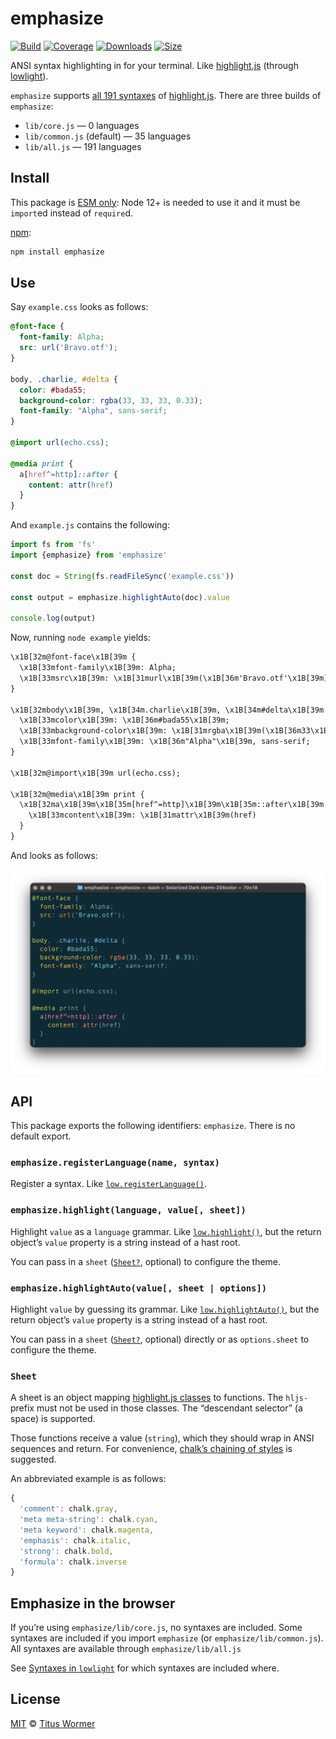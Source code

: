 # emphasize

[![Build][build-badge]][build]
[![Coverage][coverage-badge]][coverage]
[![Downloads][downloads-badge]][downloads]
[![Size][size-badge]][size]

ANSI syntax highlighting in for your terminal.
Like [highlight.js][hljs] (through [lowlight][]).

`emphasize` supports [all 191 syntaxes][names] of [highlight.js][hljs].
There are three builds of `emphasize`:

*   `lib/core.js` — 0 languages
*   `lib/common.js` (default) — 35 languages
*   `lib/all.js` — 191 languages

## Install

This package is [ESM only](https://gist.github.com/sindresorhus/a39789f98801d908bbc7ff3ecc99d99c):
Node 12+ is needed to use it and it must be `import`ed instead of `require`d.

[npm][]:

```sh
npm install emphasize
```

## Use

Say `example.css` looks as follows:

```css
@font-face {
  font-family: Alpha;
  src: url('Bravo.otf');
}

body, .charlie, #delta {
  color: #bada55;
  background-color: rgba(33, 33, 33, 0.33);
  font-family: "Alpha", sans-serif;
}

@import url(echo.css);

@media print {
  a[href^=http]::after {
    content: attr(href)
  }
}
```

And `example.js` contains the following:

```js
import fs from 'fs'
import {emphasize} from 'emphasize'

const doc = String(fs.readFileSync('example.css'))

const output = emphasize.highlightAuto(doc).value

console.log(output)
```

Now, running `node example` yields:

```txt
\x1B[32m@font-face\x1B[39m {
  \x1B[33mfont-family\x1B[39m: Alpha;
  \x1B[33msrc\x1B[39m: \x1B[31murl\x1B[39m(\x1B[36m'Bravo.otf'\x1B[39m);
}

\x1B[32mbody\x1B[39m, \x1B[34m.charlie\x1B[39m, \x1B[34m#delta\x1B[39m {
  \x1B[33mcolor\x1B[39m: \x1B[36m#bada55\x1B[39m;
  \x1B[33mbackground-color\x1B[39m: \x1B[31mrgba\x1B[39m(\x1B[36m33\x1B[39m, \x1B[36m33\x1B[39m, \x1B[36m33\x1B[39m, \x1B[36m0.33\x1B[39m);
  \x1B[33mfont-family\x1B[39m: \x1B[36m"Alpha"\x1B[39m, sans-serif;
}

\x1B[32m@import\x1B[39m url(echo.css);

\x1B[32m@media\x1B[39m print {
  \x1B[32ma\x1B[39m\x1B[35m[href^=http]\x1B[39m\x1B[35m::after\x1B[39m {
    \x1B[33mcontent\x1B[39m: \x1B[31mattr\x1B[39m(href)
  }
}
```

And looks as follows:

![Screenshot showing the code in terminal](screenshot.png)

## API

This package exports the following identifiers: `emphasize`.
There is no default export.

### `emphasize.registerLanguage(name, syntax)`

Register a syntax.
Like [`low.registerLanguage()`][register-language].

### `emphasize.highlight(language, value[, sheet])`

Highlight `value` as a `language` grammar.
Like [`low.highlight()`][highlight], but the return object’s `value` property is
a string instead of a hast root.

You can pass in a `sheet` ([`Sheet?`][sheet], optional) to configure the theme.

### `emphasize.highlightAuto(value[, sheet | options])`

Highlight `value` by guessing its grammar.
Like [`low.highlightAuto()`][highlight-auto], but the return object’s `value`
property is a string instead of a hast root.

You can pass in a `sheet` ([`Sheet?`][sheet], optional) directly or as
`options.sheet` to configure the theme.

### `Sheet`

A sheet is an object mapping [highlight.js classes][classes] to functions.
The `hljs-` prefix must not be used in those classes.
The “descendant selector” (a space) is supported.

Those functions receive a value (`string`), which they should wrap in ANSI
sequences and return.
For convenience, [chalk’s chaining of styles][styles] is suggested.

An abbreviated example is as follows:

```js
{
  'comment': chalk.gray,
  'meta meta-string': chalk.cyan,
  'meta keyword': chalk.magenta,
  'emphasis': chalk.italic,
  'strong': chalk.bold,
  'formula': chalk.inverse
}
```

## Emphasize in the browser

If you’re using `emphasize/lib/core.js`, no syntaxes are included.
Some syntaxes are included if you import `emphasize` (or
`emphasize/lib/common.js`).
All syntaxes are available through `emphasize/lib/all.js`

See [Syntaxes in `lowlight`][syntaxes] for which syntaxes are included where.

## License

[MIT][license] © [Titus Wormer][author]

<!-- Definitions -->

[build-badge]: https://github.com/wooorm/emphasize/workflows/main/badge.svg

[build]: https://github.com/wooorm/emphasize/actions

[coverage-badge]: https://img.shields.io/codecov/c/github/wooorm/emphasize.svg

[coverage]: https://codecov.io/github/wooorm/emphasize

[downloads-badge]: https://img.shields.io/npm/dm/emphasize.svg

[downloads]: https://www.npmjs.com/package/emphasize

[size-badge]: https://img.shields.io/bundlephobia/minzip/emphasize.svg

[size]: https://bundlephobia.com/result?p=emphasize

[npm]: https://docs.npmjs.com/cli/install

[license]: license

[author]: https://wooorm.com

[sheet]: #sheet

[hljs]: https://github.com/highlightjs/highlight.js

[lowlight]: https://github.com/wooorm/lowlight

[names]: https://github.com/highlightjs/highlight.js/blob/master/SUPPORTED_LANGUAGES.md

[classes]: https://highlightjs.readthedocs.io/en/latest/css-classes-reference.html

[styles]: https://github.com/chalk/chalk#styles

[register-language]: https://github.com/wooorm/lowlight#lowregisterlanguagename-syntax

[syntaxes]: https://github.com/wooorm/lowlight#syntaxes

[highlight]: https://github.com/wooorm/lowlight#lowhighlightlanguage-value-options

[highlight-auto]: https://github.com/wooorm/lowlight#lowhighlightautovalue-options
